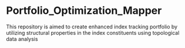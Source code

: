 # Portfolio_Optimization_Mapper
This repository is aimed to create enhanced index tracking portfolio by utilizing structural properties in the index constituents using topological data analysis 
